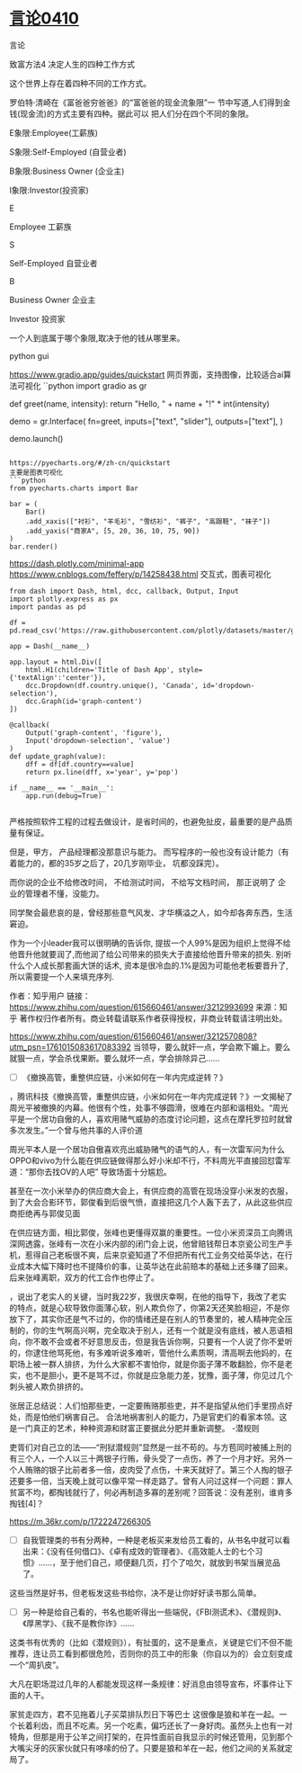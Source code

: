 # [言论0410](https://github.com/cutepig123/gitblog/issues/69)

言论

致富方法4 决定人生的四种工作方式

这个世界上存在着四种不同的工作方式。

罗伯特·清崎在《富爸爸穷爸爸》的“富爸爸的现金流象限”一 节中写道,人们得到金钱(现金流)的方式主要有四种。据此可以 把人们分在四个不同的象限。

E象限:Employee(工薪族)

S象限:Self-Employed (自营业者)

B象限:Business Owner (企业主)

I象限:Investor(投资家)

E

Employee 工薪族

S

Self-Employed 自营业者

B

Business Owner 企业主

Investor 投资家

一个人到底属于哪个象限,取决于他的钱从哪里来。

python gui

https://www.gradio.app/guides/quickstart
网页界面，支持图像，比较适合ai算法可视化
``python
import gradio as gr

def greet(name, intensity):
    return "Hello, " + name + "!" * int(intensity)

demo = gr.Interface(
    fn=greet,
    inputs=["text", "slider"],
    outputs=["text"],
)

demo.launch()

```

https://pyecharts.org/#/zh-cn/quickstart
主要是图表可视化
```python
from pyecharts.charts import Bar

bar = (
    Bar()
    .add_xaxis(["衬衫", "羊毛衫", "雪纺衫", "裤子", "高跟鞋", "袜子"])
    .add_yaxis("商家A", [5, 20, 36, 10, 75, 90])
)
bar.render()
```

https://dash.plotly.com/minimal-app
https://www.cnblogs.com/feffery/p/14258438.html
交互式，图表可视化

```
from dash import Dash, html, dcc, callback, Output, Input
import plotly.express as px
import pandas as pd

df = pd.read_csv('https://raw.githubusercontent.com/plotly/datasets/master/gapminder_unfiltered.csv')

app = Dash(__name__)

app.layout = html.Div([
    html.H1(children='Title of Dash App', style={'textAlign':'center'}),
    dcc.Dropdown(df.country.unique(), 'Canada', id='dropdown-selection'),
    dcc.Graph(id='graph-content')
])

@callback(
    Output('graph-content', 'figure'),
    Input('dropdown-selection', 'value')
)
def update_graph(value):
    dff = df[df.country==value]
    return px.line(dff, x='year', y='pop')

if __name__ == '__main__':
    app.run(debug=True)


```

严格按照软件工程的过程去做设计，是省时间的，也避免扯皮，最重要的是产品质量有保证。

但是，甲方， 产品经理都没那意识与能力。 而写程序的一般也没有设计能力（有着能力的，都的35岁之后了，20几岁刚毕业， 坑都没踩完）。

而你说的企业不给修改时间， 不给测试时间， 不给写文档时间， 那正说明了 企业的管理者不懂，没能力。

同学聚会最悲哀的是，曾经那些意气风发、才华横溢之人，如今却各奔东西，生活窘迫。

作为一个小leader我可以很明确的告诉你, 提拔一个人99%是因为组织上觉得不给他晋升他就要润了,而他润了给公司带来的损失大于直接给他晋升带来的损失. 别听什么个人成长那套画大饼的话术, 资本是很冷血的.1%是因为可能他老板要晋升了, 所以需要提一个人来填充序列.

作者：知乎用户
链接：https://www.zhihu.com/question/615660461/answer/3212993699
来源：知乎
著作权归作者所有。商业转载请联系作者获得授权，非商业转载请注明出处。

https://www.zhihu.com/question/615660461/answer/3212570808?utm_psn=1761015083617083392
当领导，要么就奸一点，学会欺下媚上。要么就狠一点，学会杀伐果断。要么就坏一点，学会排除异己……

* [ ] 《撤换高管，重整供应链，小米如何在一年内完成逆转？》

，腾讯科技《撤换高管，重整供应链，小米如何在一年内完成逆转？》一文揭秘了周光平被撤换的内幕。他很有个性，处事不够圆滑，很难在内部和谐相处。“周光平是一个居功自傲的人，喜欢用赌气威胁的态度讨论问题，这点在摩托罗拉时就曾多次发生。”一个曾与他共事的人评价道

周光平本人是一个居功自傲喜欢亮出威胁赌气的语气的人，有一次雷军问为什么OPPO和vivo为什么能在供应链做得那么好小米却不行，不料周光平直接回怼雷军道：“那你去找OV的人吧” 导致场面十分尴尬。

甚至在一次小米举办的供应商大会上，有供应商的高管在现场没穿小米发的衣服，到了大会合影环节，郭俊看到后很气愤，直接把这几个人轰下去了，从此这些供应商拒绝再与郭俊见面

在供应链方面，相比郭俊，张峰也更懂得双赢的重要性。一位小米资深员工向腾讯深网透露，张峰有一次在小米内部的闭门会上说，他曾赔钱帮日本京瓷公司生产手机，惹得自己老板很不爽，后来京瓷知道了不但把所有代工业务交给英华达，在行业成本大幅下降时也不提降价的事，让英华达在此前赔本的基础上还多赚了回来。后来张峰离职，双方的代工合作也停止了。

，说出了老实人的关键，当时我22岁，我很庆幸啊，在他的指导下，我改了老实的特点，就是心软导致你面薄心软，别人欺负你了，你第2天还笑脸相迎，不是你放下了，其实你还是气不过的，你的情绪还是在别人的节奏里的，被人精神完全压制的，你的生气啊高兴啊，完全取决于别人，还有一个就是没有底线，被人恶语相向，你不敢不会或者不好意思反击，但是我告诉你啊，只要有一个人说了你不爱听的，你逮住他骂死他，有多难听说多难听，管他什么素质啊，清高啊去他妈的，在职场上被一群人排挤，为什么大家都不害怕你，就是你面子薄不敢翻脸，你不是老实，也不是胆小，更不是骂不过，你就是应急能力差，犹豫，面子薄，你见过几个刺头被人欺负排挤的。

张居正总结说：人们怕那些吏，一定要贿赂那些吏，并不是指望从他们手里捞点好处，而是怕他们祸害自己。
合法地祸害别人的能力，乃是官吏们的看家本领。这是一门真正的艺术，种种资源和财富正要据此分肥并重新调整。
-潜规则

吏胥们对自己立的法——“刑狱潜规则”显然是一丝不苟的。与方苞同时被捕上刑的有三个人，一个人以三十两银子行贿，骨头受了一点伤，养了一个月才好。另外一个人贿赂的银子比前者多一倍，皮肉受了点伤，十来天就好了。第三个人掏的银子还要多一倍，当天晚上就可以像平常一样走路了。曾有人问过这样一个问题：罪人贫富不均，都掏钱就行了，何必再制造多寡的差别呢？回答说：没有差别，谁肯多掏钱[4]？

https://m.36kr.com/p/1722247266305

* [ ] 自我管理类的书有分两种，一种是老板买来发给员工看的，从书名中就可以看出来：《没有任何借口》、《卓有成效的管理者》、《高效能人士的七个习惯》……，至于他们自己，顺便翻几页，打个了哈欠，就放到书架当展览品了。

这些当然是好书，但老板发这些书给你，决不是让你好好读书那么简单。

* [ ] 另一种是给自己看的，书名也能听得出一些端倪，《FBI测谎术》、《潜规则》、《厚黑学》、《我不是教你诈》……

这类书有优秀的（比如《潜规则》），有扯蛋的，这不是重点，关键是它们不但不能推荐，连让员工看到都很危险，否则你的员工中的形象（你自以为的）会立刻变成一个“周扒皮”。

大凡在职场混过几年的人都能发现这样一条规律：好消息由领导宣布，坏事件让下面的人干。

家贫走四方，君不见拖着儿子买菜排队烈日下等巴士
这很像是狼和羊在一起。一个长着利齿，而且不吃素。另一个吃素，偏巧还长了一身好肉。虽然头上也有一对犄角，但那是用于公羊之间打架的，在异性面前自我显示的时候还管用，见到那个大嘴尖牙的灰家伙就只有哆嗦的份了。只要是狼和羊在一起，他们之间的关系就定局了。

